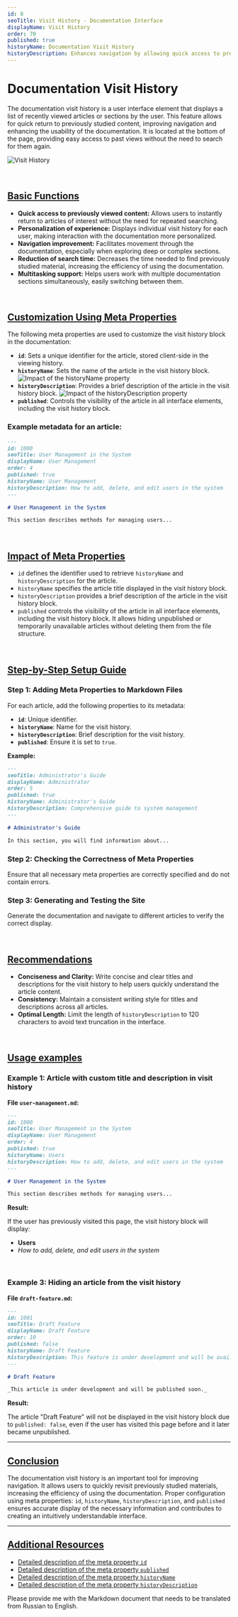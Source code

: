 ```yaml
---
id: 8
seoTitle: Visit History - Documentation Interface
displayName: Visit History
order: 70
published: true
historyName: Documentation Visit History
historyDescription: Enhances navigation by allowing quick access to previously viewed articles and sections.
---
```


# Documentation Visit History

The documentation visit history is a user interface element that displays a list of recently viewed articles or sections by the user. This feature allows for quick return to previously studied content, improving navigation and enhancing the usability of the documentation. It is located at the bottom of the page, providing easy access to past views without the need to search for them again.

![Visit History](https://raw.githubusercontent.com/SolarSpaceTech/product-documentation-help/refs/heads/main/ru/images/history.png)

<br/>

## [Basic Functions](basic-functions)

- **Quick access to previously viewed content:** Allows users to instantly return to articles of interest without the need for repeated searching.
- **Personalization of experience:** Displays individual visit history for each user, making interaction with the documentation more personalized.
- **Navigation improvement:** Facilitates movement through the documentation, especially when exploring deep or complex sections.
- **Reduction of search time:** Decreases the time needed to find previously studied material, increasing the efficiency of using the documentation.
- **Multitasking support:** Helps users work with multiple documentation sections simultaneously, easily switching between them.

<br/>

## [Customization Using Meta Properties](customization-using-meta-properties)

The following meta properties are used to customize the visit history block in the documentation:

- **`id`**: Sets a unique identifier for the article, stored client-side in the viewing history.
- **`historyName`**: Sets the name of the article in the visit history block.
  ![Impact of the historyName property](https://raw.githubusercontent.com/SolarSpaceTech/product-documentation-help/refs/heads/main/ru/images/history-name.png)
- **`historyDescription`**: Provides a brief description of the article in the visit history block.
  ![Impact of the historyDescription property](https://raw.githubusercontent.com/SolarSpaceTech/product-documentation-help/refs/heads/main/ru/images/history-description.png)
- **`published`**: Controls the visibility of the article in all interface elements, including the visit history block.

### Example metadata for an article:

```md
---
id: 1000
seoTitle: User Management in the System
displayName: User Management
order: 4
published: true
historyName: User Management
historyDescription: How to add, delete, and edit users in the system
---

# User Management in the System

This section describes methods for managing users...
```

<br/>

## [Impact of Meta Properties](impact-of-meta-properties)

- `id` defines the identifier used to retrieve `historyName` and `historyDescription` for the article.
- `historyName` specifies the article title displayed in the visit history block.
- `historyDescription` provides a brief description of the article in the visit history block.
- `published` controls the visibility of the article in all interface elements, including the visit history block. It allows hiding unpublished or temporarily
  unavailable articles without deleting them from the file structure.

<br/>

## [Step-by-Step Setup Guide](step-by-step-setup-guide)

### Step 1: Adding Meta Properties to Markdown Files

For each article, add the following properties to its metadata:

- **`id`**: Unique identifier.
- **`historyName`**: Name for the visit history.
- **`historyDescription`**: Brief description for the visit history.
- **`published`**: Ensure it is set to `true`.

**Example:**

```md
---
seoTitle: Administrator's Guide
displayName: Administrator
order: 5
published: true
historyName: Administrator's Guide
historyDescription: Comprehensive guide to system management
---

# Administrator's Guide

In this section, you will find information about...
```

### Step 2: Checking the Correctness of Meta Properties

Ensure that all necessary meta properties are correctly specified and do not contain errors.

### Step 3: Generating and Testing the Site

Generate the documentation and navigate to different articles to verify the correct display.

<br/>

## [Recommendations](recommendations)

- **Conciseness and Clarity:** Write concise and clear titles and descriptions for the visit history to help users quickly understand the article content.
- **Consistency:** Maintain a consistent writing style for titles and descriptions across all articles.
- **Optimal Length:** Limit the length of `historyDescription` to 120 characters to avoid text truncation in the interface.

<br/>

## [Usage examples](examples)

### Example 1: Article with custom title and description in visit history

**File `user-management.md`:**

```md
---
id: 1000
seoTitle: User Management in the System
displayName: User Management
order: 4
published: true
historyName: Users
historyDescription: How to add, delete, and edit users in the system
---

# User Management in the System

This section describes methods for managing users...
```

**Result:**

If the user has previously visited this page, the visit history block will display:

- **Users**
- _How to add, delete, and edit users in the system_

<br/>

### Example 3: Hiding an article from the visit history

**File `draft-feature.md`:**

```md
---
id: 1001
seoTitle: Draft Feature
displayName: Draft Feature
order: 10
published: false
historyName: Draft Feature
historyDescription: This feature is under development and will be available later
---

# Draft Feature

_This article is under development and will be published soon._
```

**Result:**

The article "Draft Feature" will not be displayed in the visit history block due to `published: false`, even if the user has visited this page before and it later became unpublished.

---

## [Conclusion](conclusion)

The documentation visit history is an important tool for improving navigation. It allows users to quickly revisit previously studied materials, increasing the efficiency of using the documentation. Proper configuration using meta properties: `id`, `historyName`, `historyDescription`, and `published` ensures accurate display of the necessary information and contributes to creating an intuitively understandable interface.

---

## [Additional Resources](additional-resources)

- [Detailed description of the meta property `id`]([44])
- [Detailed description of the meta property `published`]([46])
- [Detailed description of the meta property `historyName`]([43])
- [Detailed description of the meta property `historyDescription`]([42])

Please provide me with the Markdown document that needs to be translated from Russian to English.

